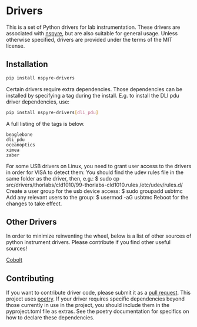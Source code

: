 # Drivers
This is a set of Python drivers for lab instrumentation. These drivers are 
associated with [nspyre](https://nspyre.readthedocs.io/en/latest/), but are 
also suitable for general usage. Unless otherwise specified, drivers are 
provided under the terms of the MIT license.

## Installation

```bash
pip install nspyre-drivers
```

Certain drivers require extra dependencies. Those dependencies can be installed 
by specifying a tag during the install. E.g. to install the DLI pdu driver 
dependencies, use:

```bash
pip install nspyre-drivers[dli_pdu]
```

A full listing of the tags is below.

```
beaglebone
dli_pdu
oceanoptics
ximea
zaber
```

For some USB drivers on Linux, you need to grant user access to the drivers in 
order for VISA to detect them:
You should find the udev rules file in the same folder as the driver, then, e.g.:
$ sudo cp src/drivers/thorlabs/cld1010/99-thorlabs-cld1010.rules /etc/udev/rules.d/
Create a user group for the usb device access:
$ sudo groupadd usbtmc
Add any relevant users to the group:
$ usermod -aG usbtmc <myuser>
Reboot for the changes to take effect.

## Other Drivers

In order to minimize reinventing the wheel, below is a list of other sources of 
python instrument drivers. Please contribute if you find other useful sources!

[Cobolt](https://github.com/cobolt-lasers/pycobolt)

## Contributing

If you want to contribute driver code, please submit it as a 
[pull request](http://TODO). This project uses 
[poetry](https://python-poetry.org/). If your driver requires specific 
dependencies beyond those currently in use in the project, you should include 
them in the pyproject.toml file as extras. See the poetry documentation for 
specifics on how to declare these dependencies.
